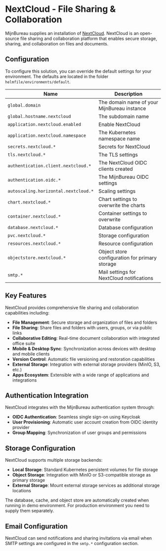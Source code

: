 # NextCloud - File Sharing & Collaboration

MijnBureau supplies an installation of [NextCloud](https://nextcloud.com/). NextCloud is an open-source file sharing and collaboration platform that enables secure storage, sharing, and collaboration on files and documents.

## Configuration

To configure this solution, you can override the default settings for your environment. The defaults are
located in the folder `helmfile/environments/default`.

| Name                                 | Description                                    |
| ------------------------------------ | ---------------------------------------------- |
| `global.domain`                      | The domain name of your MijnBureau instance    |
| `global.hostname.nextcloud`          | The subdomain name                             |
| `application.nextcloud.enabled`      | Enable NextCloud                               |
| `application.nextcloud.namespace`    | The Kubernetes namespace name                  |
| `secrets.nextcloud.*`                | Secrets for NextCloud                          |
| `tls.nextcloud.*`                    | The TLS settings                               |
| `authentication.client.nextcloud.*`  | The NextCloud OIDC clients created             |
| `authentication.oidc.*`              | The MijnBureau OIDC settings                   |
| `autoscaling.horizontal.nextcloud.*` | Scaling settings                               |
| `chart.nextcloud.*`                  | Chart settings to overwrite the charts         |
| `container.nextcloud.*`              | Container settings to overwrite                |
| `database.nextcloud.*`               | Database configuration                         |
| `pvc.nextcloud.*`                    | Storage configuration                          |
| `resources.nextcloud.*`              | Resource configuration                         |
| `objectstore.nextcloud.*`            | Object store configuration for primary storage |
| `smtp.*`                             | Mail settings for NextCloud notifications      |

## Key Features

NextCloud provides comprehensive file sharing and collaboration capabilities including:

- **File Management**: Secure storage and organization of files and folders
- **File Sharing**: Share files and folders with users, groups, or via public links
- **Collaborative Editing**: Real-time document collaboration with integrated office suite
- **Mobile & Desktop Sync**: Synchronization across devices with desktop and mobile clients
- **Version Control**: Automatic file versioning and restoration capabilities
- **External Storage**: Integration with external storage providers (MinIO, S3, etc.)
- **Apps Ecosystem**: Extensible with a wide range of applications and integrations

## Authentication Integration

NextCloud integrates with the MijnBureau authentication system through:

- **OIDC Authentication**: Seamless single sign-on using Keycloak
- **User Provisioning**: Automatic user account creation from OIDC identity provider
- **Group Mapping**: Synchronization of user groups and permissions

## Storage Configuration

NextCloud supports multiple storage backends:

- **Local Storage**: Standard Kubernetes persistent volumes for file storage
- **Object Storage**: Integration with MinIO or S3-compatible storage as primary storage
- **External Storage**: Mount external storage services as additional storage locations

The database, cache, and object store are automatically created when running in demo environment. For production environment you need to supply them separately.

## Email Configuration

NextCloud can send notifications and sharing invitations via email when SMTP settings are configured in the `smtp.*` configuration section.
